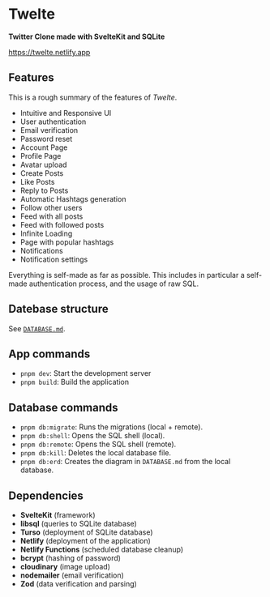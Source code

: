 # Twelte

**Twitter Clone made with SvelteKit and SQLite**

<https://twelte.netlify.app>

## Features

This is a rough summary of the features of _Twelte_.

- Intuitive and Responsive UI
- User authentication
- Email verification
- Password reset
- Account Page
- Profile Page
- Avatar upload
- Create Posts
- Like Posts
- Reply to Posts
- Automatic Hashtags generation
- Follow other users
- Feed with all posts
- Feed with followed posts
- Infinite Loading
- Page with popular hashtags
- Notifications
- Notification settings

Everything is self-made as far as possible. This includes in particular a self-made authentication process, and the usage of raw SQL.

## Datebase structure

See [`DATABASE.md`](./DATABASE.md).

## App commands

- `pnpm dev`: Start the development server
- `pnpm build`: Build the application

## Database commands

- `pnpm db:migrate`: Runs the migrations (local + remote).
- `pnpm db:shell`: Opens the SQL shell (local).
- `pnpm db:remote`: Opens the SQL shell (remote).
- `pnpm db:kill`: Deletes the local database file.
- `pnpm db:erd`: Creates the diagram in `DATABASE.md` from the local database.

## Dependencies

- **SvelteKit** (framework)
- **libsql** (queries to SQLite database)
- **Turso** (deployment of SQLite database)
- **Netlify** (deployment of the application)
- **Netlify Functions** (scheduled database cleanup)
- **bcrypt** (hashing of password)
- **cloudinary** (image upload)
- **nodemailer** (email verification)
- **Zod** (data verification and parsing)
